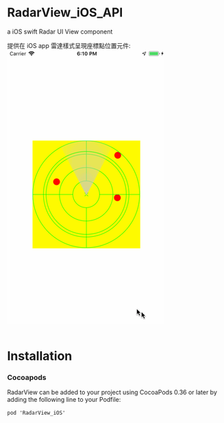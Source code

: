# RadarView_iOS_API
a iOS swift Radar UI View component 

提供在 iOS app 雷達樣式呈現座標點位置元件:<br>
![avatar](/rm_res/record.gif)<br><br>


# Installation

### Cocoapods
RadarView can be added to your project using CocoaPods 0.36 or later by adding the following line to your Podfile:
```
pod 'RadarView_iOS'
```

